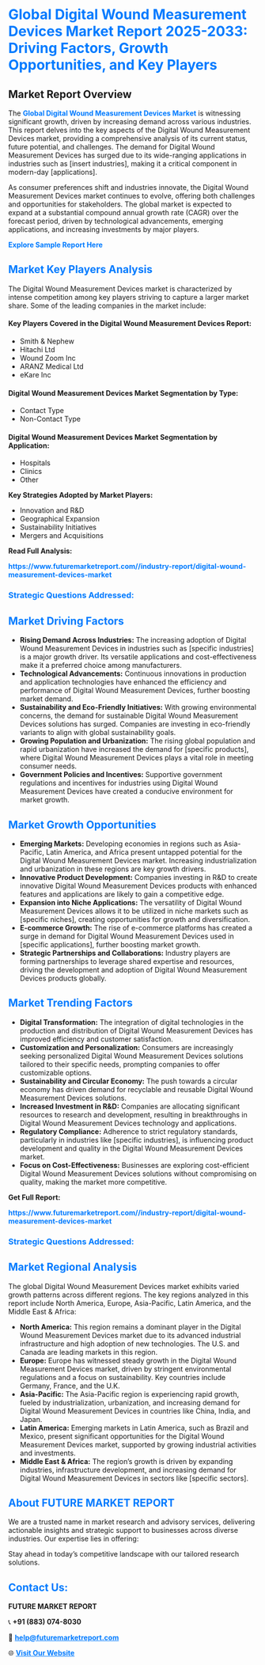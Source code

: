 <h1 style="color: #007BFF;">Global Digital Wound Measurement Devices Market Report 2025-2033: Driving Factors, Growth Opportunities, and Key Players</h1>

<section id="overview">
<h2>Market Report Overview</h2>
<p>The <a href="https://www.futuremarketreport.com//industry-report/digital-wound-measurement-devices-market" style="color: #007BFF; text-decoration: none;"><strong>Global Digital Wound Measurement Devices Market</strong></a> is witnessing significant growth, driven by increasing demand across various industries. This report delves into the key aspects of the Digital Wound Measurement Devices market, providing a comprehensive analysis of its current status, future potential, and challenges. The demand for Digital Wound Measurement Devices has surged due to its wide-ranging applications in industries such as [insert industries], making it a critical component in modern-day [applications].</p>
<p>As consumer preferences shift and industries innovate, the Digital Wound Measurement Devices market continues to evolve, offering both challenges and opportunities for stakeholders. The global market is expected to expand at a substantial compound annual growth rate (CAGR) over the forecast period, driven by technological advancements, emerging applications, and increasing investments by major players.</p>
</section>

<section id="overview">
<p><a href="https://www.futuremarketreport.com//request-sample/reportId=89514" style="color: #007BFF; text-decoration: none;"><strong>Explore Sample Report Here</strong></a></p>
</section>

<section id="key-players">
<h2 style="color: #007BFF;">Market Key Players Analysis</h2>
<p>The Digital Wound Measurement Devices market is characterized by intense competition among key players striving to capture a larger market share. Some of the leading companies in the market include:</p>
<h4>Key Players Covered in the Digital Wound Measurement Devices Report:</h4>
<ul><li>Smith &amp; Nephew</li><li>Hitachi Ltd</li><li>Wound Zoom Inc</li><li>ARANZ Medical Ltd</li><li>eKare Inc</li></ul>
<h4>Digital Wound Measurement Devices Market Segmentation by Type:</h4>
<ul><li>Contact Type</li><li>Non-Contact Type</li></ul>

<h4>Digital Wound Measurement Devices Market Segmentation by Application:</h4>
<ul><li>Hospitals</li><li>Clinics</li><li>Other</li></ul>
<p><strong>Key Strategies Adopted by Market Players:</strong></p>
<ul>
<li>Innovation and R&D</li>
<li>Geographical Expansion</li>
<li>Sustainability Initiatives</li>
<li>Mergers and Acquisitions</li>
</ul>
</section>

<section>
<p><strong>Read Full Analysis: </strong></p><a href="https://www.futuremarketreport.com//industry-report/digital-wound-measurement-devices-market" style="color: #007BFF; text-decoration: none;"><strong>https://www.futuremarketreport.com//industry-report/digital-wound-measurement-devices-market</strong></a>
<h3 style="color: #007BFF;">Strategic Questions Addressed:</h3>
</section>

<section id="driving-factors">
<h2 style="color: #007BFF;">Market Driving Factors</h2>
<ul>
<li><strong>Rising Demand Across Industries:</strong> The increasing adoption of Digital Wound Measurement Devices in industries such as [specific industries] is a major growth driver. Its versatile applications and cost-effectiveness make it a preferred choice among manufacturers.</li>
<li><strong>Technological Advancements:</strong> Continuous innovations in production and application technologies have enhanced the efficiency and performance of Digital Wound Measurement Devices, further boosting market demand.</li>
<li><strong>Sustainability and Eco-Friendly Initiatives:</strong> With growing environmental concerns, the demand for sustainable Digital Wound Measurement Devices solutions has surged. Companies are investing in eco-friendly variants to align with global sustainability goals.</li>
<li><strong>Growing Population and Urbanization:</strong> The rising global population and rapid urbanization have increased the demand for [specific products], where Digital Wound Measurement Devices plays a vital role in meeting consumer needs.</li>
<li><strong>Government Policies and Incentives:</strong> Supportive government regulations and incentives for industries using Digital Wound Measurement Devices have created a conducive environment for market growth.</li>
</ul>
</section>

<section id="growth-opportunities">
<h2 style="color: #007BFF;">Market Growth Opportunities</h2>
<ul>
<li><strong>Emerging Markets:</strong> Developing economies in regions such as Asia-Pacific, Latin America, and Africa present untapped potential for the Digital Wound Measurement Devices market. Increasing industrialization and urbanization in these regions are key growth drivers.</li>
<li><strong>Innovative Product Development:</strong> Companies investing in R&D to create innovative Digital Wound Measurement Devices products with enhanced features and applications are likely to gain a competitive edge.</li>
<li><strong>Expansion into Niche Applications:</strong> The versatility of Digital Wound Measurement Devices allows it to be utilized in niche markets such as [specific niches], creating opportunities for growth and diversification.</li>
<li><strong>E-commerce Growth:</strong> The rise of e-commerce platforms has created a surge in demand for Digital Wound Measurement Devices used in [specific applications], further boosting market growth.</li>
<li><strong>Strategic Partnerships and Collaborations:</strong> Industry players are forming partnerships to leverage shared expertise and resources, driving the development and adoption of Digital Wound Measurement Devices products globally.</li>
</ul>
</section>

<section id="trending-factors">
<h2 style="color: #007BFF;">Market Trending Factors</h2>
<ul>
<li><strong>Digital Transformation:</strong> The integration of digital technologies in the production and distribution of Digital Wound Measurement Devices has improved efficiency and customer satisfaction.</li>
<li><strong>Customization and Personalization:</strong> Consumers are increasingly seeking personalized Digital Wound Measurement Devices solutions tailored to their specific needs, prompting companies to offer customizable options.</li>
<li><strong>Sustainability and Circular Economy:</strong> The push towards a circular economy has driven demand for recyclable and reusable Digital Wound Measurement Devices solutions.</li>
<li><strong>Increased Investment in R&D:</strong> Companies are allocating significant resources to research and development, resulting in breakthroughs in Digital Wound Measurement Devices technology and applications.</li>
<li><strong>Regulatory Compliance:</strong> Adherence to strict regulatory standards, particularly in industries like [specific industries], is influencing product development and quality in the Digital Wound Measurement Devices market.</li>
<li><strong>Focus on Cost-Effectiveness:</strong> Businesses are exploring cost-efficient Digital Wound Measurement Devices solutions without compromising on quality, making the market more competitive.</li>
</ul>
</section>

<section>
<p><strong>Get Full Report: </strong></p><a href="https://www.futuremarketreport.com//industry-report/digital-wound-measurement-devices-market" style="color: #007BFF; text-decoration: none;"><strong>https://www.futuremarketreport.com//industry-report/digital-wound-measurement-devices-market</strong></a>
<h3 style="color: #007BFF;">Strategic Questions Addressed:</h3>
</section>


<section id="regional-analysis">
<h2 style="color: #007BFF;">Market Regional Analysis</h2>
<p>The global Digital Wound Measurement Devices market exhibits varied growth patterns across different regions. The key regions analyzed in this report include North America, Europe, Asia-Pacific, Latin America, and the Middle East & Africa:</p>
<ul>
<li><strong>North America:</strong> This region remains a dominant player in the Digital Wound Measurement Devices market due to its advanced industrial infrastructure and high adoption of new technologies. The U.S. and Canada are leading markets in this region.</li>
<li><strong>Europe:</strong> Europe has witnessed steady growth in the Digital Wound Measurement Devices market, driven by stringent environmental regulations and a focus on sustainability. Key countries include Germany, France, and the U.K.</li>
<li><strong>Asia-Pacific:</strong> The Asia-Pacific region is experiencing rapid growth, fueled by industrialization, urbanization, and increasing demand for Digital Wound Measurement Devices in countries like China, India, and Japan.</li>
<li><strong>Latin America:</strong> Emerging markets in Latin America, such as Brazil and Mexico, present significant opportunities for the Digital Wound Measurement Devices market, supported by growing industrial activities and investments.</li>
<li><strong>Middle East & Africa:</strong> The region’s growth is driven by expanding industries, infrastructure development, and increasing demand for Digital Wound Measurement Devices in sectors like [specific sectors].</li>
</ul>
</section>

<footer>
<h2 style="color: #007BFF;">About FUTURE MARKET REPORT</h2>
<p>We are a trusted name in market research and advisory services, delivering actionable insights and strategic support to businesses across diverse industries. Our expertise lies in offering:</p>

<p>Stay ahead in today’s competitive landscape with our tailored research solutions.</p>

<h2 style="color: #007BFF;">Contact Us:</h2>
<p><strong>FUTURE MARKET REPORT</strong></p>
<p>📞 <strong>+91 (883) 074-8030</strong></p>
<p>📧 <strong><a href="mailto:help@futuremarketreport.com" style="color: #007BFF;">help@futuremarketreport.com</a></strong></p>
<p>🌐 <strong><a href="https://www.futuremarketreport.com/" style="color: #007BFF;">Visit Our Website</a></strong></p>
</footer>